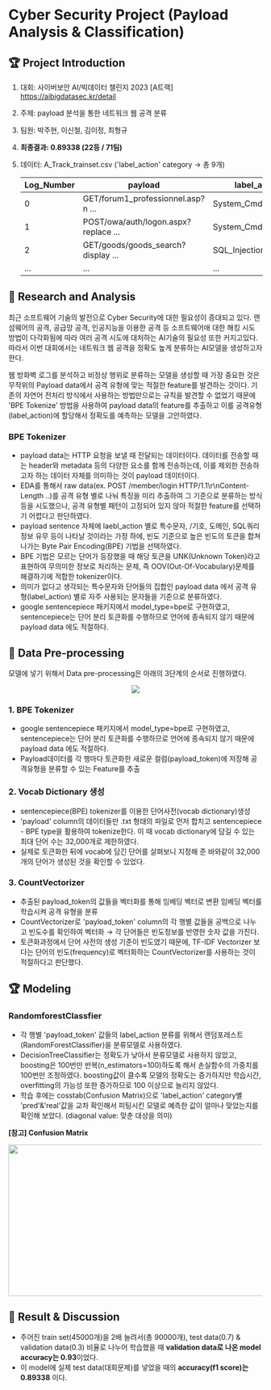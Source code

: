 # Cyber Security Project (Payload Analysis & Classification)


## 🏆 Project Introduction
 1. 대회: 사이버보안 AI/빅데이터 챌린지 2023 [A트랙] <https://aibigdatasec.kr/detail>
 2. 주제: payload 분석을 통한 네트워크 웹 공격 분류
 3. 팀원: 박주현, 이신철, 김이정, 최형규
 4. **최종결과: 0.89338 (22등 / 71팀)**
 5. 데이터: A_Track_trainset.csv ('label_action' category → 총 9개) 
 
    
    |Log_Number|payload|label_action|
    |------|---|---|
    |0|GET/forum1_professionnel.asp?n ...|System_Cmd_Execution|
    |1|POST/owa/auth/logon.aspx?replace ...|System_Cmd_Execution|
    |2|GET/goods/goods_search?display ...|SQL_Injection|
    |...|...|...|



## 📖 Research and Analysis

최근 소프트웨어 기술의 발전으로 Cyber Security에 대한 필요성이 증대되고 있다. 랜섬웨어의 공격, 공급망 공격, 인공지능을 이용한 공격 등 소프트웨어애 대한 해킹 시도 방법이 다각화됨에 따라 여러 공격 시도에 대처하는 AI기술의 필요성 또한 커지고있다. 따라서 이번 대회에서는 네트워크 웹 공격을 정확도 높게 분류하는 AI모델을 생성하고자 한다.


웹 방화벽 로그를 분석하고 비정상 행위로 분류하는 모델을 생성할 때 가장 중요한 것은 무작위의 Payload data에서 공격 유형에 맞는 적절한 feature를 발견하는 것이다. 기존의 자연어 전처리 방식에서 사용하는 방법만으로는 규칙을 발견할 수 없었기 때문에 'BPE Tokenize' 방법을 사용하여 payload data의 feature를 추출하고 이를 공격유형(label_action)에 할당해서 정확도를 예측하는 모델을 고안하였다.


### BPE Tokenizer
  - payload data는 HTTP 요청을 보낼 때 전달되는 데이터이다. 데이터를 전송할 때는 header와 metadata 등의 다양한 요소를 함께 전송하는데, 이를 제외한 전송하고자 하는 데이터 자체를 의미하는 것이 payload 데이터이다.
  - EDA를 통해서 raw data(ex. POST /member/login HTTP/1.1\r\nContent-Length ..)를 공격 유형 별로 나눠 특징을 미리 추출하여 그 기준으로 분류하는 방식 등을 시도했으나, 공격 유형별 패턴이 고정되어 있지 않아 적절한 feature를 선택하기 어렵다고 판단하였다.
  - payload sentence 자체에 laebl_action 별로 특수문자, /기호, 도메인, SQL쿼리 정보 유무 등이 나타날 것이라는 가정 하에, 빈도 기준으로 높은 빈도의 토큰을 합쳐나가는 Byte Pair Encoding(BPE) 기법을 선택하였다.
  - BPE 기법은 모르는 단어가 등장했을 때 해당 토큰을 UNK(Unknown Token)라고 표현하여 무의미한 정보로 처리하는 문제, 즉 OOV(Out-Of-Vocabulary)문제를 해결하기에 적합한 tokenizer이다.
  - 의미가 없다고 생각되는 특수문자와 단어들의 집합인 payload data 에서 공격 유형(label_action) 별로 자주 사용되는 문자들을 기준으로 분류하였다.
  - google sentencepiece 패키지에서 model_type=bpe로 구현하였고, sentencepiece는 단어 분리 토큰화를 수행하므로 언어에 종속되지 않기 때문에 payload data 에도 적절하다. 



## 📝 Data Pre-processing

모델에 넣기 위해서 Data pre-processing은 아래의 3단계의 순서로 진행하였다.

<p align="center">
  <img src="https://github.com/juooo1117/cyber_security_project/assets/95035134/f9191047-e711-465b-873e-8ac5d7bdedb9">
</p>

###  1. BPE Tokenizer
   - google sentencepiece 패키지에서 model_type=bpe로 구현하였고, sentencepiece는 단어 분리 토큰화를 수행하므로 언어에 종속되지 않기 때문에 payload data 에도 적절하다. 
   - Payload데이터를 각 행마다 토큰화한 새로운 컬럼(payload_token)에 저장해 공격유형을 분류할 수 있는 Feature를 추출

###  2. Vocab Dictionary 생성
   - sentencepiece(BPE) tokenizer를 이용한 단어사전(vocab dictionary)생성
   - 'payload' column의 데이터들만 .txt 형태의 파일로 먼저 합치고 sentencepiece - BPE type을 활용하여 tokenize한다. 이 때 vocab dictionary에 담길 수 있는 최대 단어 수는 32,000개로 제한하였다.
   - 실제로 토큰화한 뒤에 vocab에 담긴 단어를 살펴보니 지정해 준 바와같이 32,000개의 단어가 생성된 것을 확인할 수 있었다.

###  3. CountVectorizer
   - 추출된 payload_token의 값들을 벡터화를 통해 임베딩 벡터로 변환 임베딩 벡터를 학습시켜 공격 유형을 분류
   - CountVectorizer로 'payload_token' column의 각 행별 값들을 공백으로 나누고 빈도수를 확인하여 벡터화 → 각 단어들은 빈도정보를 반영한 숫자 값을 가진다.
   - 토큰화과정에서 단어 사전의 생성 기준이 빈도였기 때문에, TF-IDF Vectorizer 보다는 단어의 빈도(frequency)로 벡터화하는 CountVectorizer를 사용하는 것이 적절하다고 판단했다. 



## 🏆 Modeling

### RandomforestClassfier
   - 각 행별 'payload_token' 값들의 label_action 분류를 위해서 랜덤포레스트(RandomForestClassifier)을 분류모델로 사용하였다.
   - DecisionTreeClassifier는 정확도가 낮아서 분류모델로 사용하지 않았고, boosting은 100번만 반복(n_estimators=100)하도록 해서 손실함수의 가중치를 100번만 조정하였다. boosting값이 클수록 모델의 정확도는 증가하지만 학습시간, overfitting의 가능성 또한 증가하므로 100 이상으로 늘리지 않았다.
   - 학습 후에는 cosstab(Confusion Matrix)으로 'label_action' category별 'pred'&'real'값을 교차 확인해서 피팅시킨 모델로 예측한 값이 얼마나 맞았는지를 확인해 보았다. (diagonal value: 맞춘 대상을 의미)

**[참고] Confusion Matrix**
<p align="center">
  <img src="https://github.com/juooo1117/cyber_security_project/assets/95035134/dcd7f2f4-1744-4db5-9240-b61b91256629" width="700" height="300">
</p>



## 📜 Result & Discussion
   - 주어진 train set(45000개)을 2배 늘려서(총 90000개), test data(0.7) & validation data(0.3) 비율로 나누어 학습했을 때 **validation data로 나온 model accuracy는 0.93**이었다.
   - 이 model에 실제 test data(대회문제)를 넣었을 때의 **accuracy(f1 score)는 0.89338** 이다.

